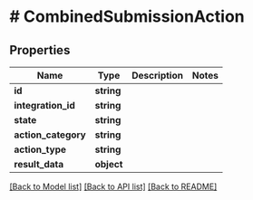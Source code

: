 # # CombinedSubmissionAction

## Properties

Name | Type | Description | Notes
------------ | ------------- | ------------- | -------------
**id** | **string** |  |
**integration_id** | **string** |  |
**state** | **string** |  |
**action_category** | **string** |  |
**action_type** | **string** |  |
**result_data** | **object** |  |

[[Back to Model list]](../../README.md#models) [[Back to API list]](../../README.md#endpoints) [[Back to README]](../../README.md)
